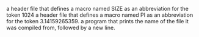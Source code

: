 a header file that defines a macro named SIZE as an abbreviation for the token 1024
 a header file that defines a macro named PI as an abbreviation for the token 3.14159265359.
a program that prints the name of the file it was compiled from, followed by a new line.
